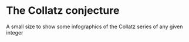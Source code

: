 # The Collatz conjecture

A small size to show some infographics of the Collatz series of any given integer